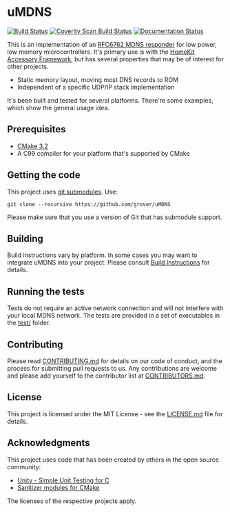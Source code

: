 # uMDNS

[![Build Status](https://travis-ci.org/grover/uMDNS.svg?branch=master)][1]
[![Coverity Scan Build Status](https://scan.coverity.com/projects/11239/badge.svg)][10]
[![Documentation Status](https://readthedocs.org/projects/umdns/badge/?version=latest)][11]

This is an implementation of an [RFC6762 MDNS responder][2] for low power, low 
memory microcontrollers. It's primary use is with the [HomeKit Accessory
Framework][3], but has several properties that may be of interest for other projects.

- Static memory layout, moving most DNS records to ROM
- Independent of a specific UDP/IP stack implementation

It's been built and tested for several platforms. There're some examples, which
show the general usage idea.

## Prerequisites

* [CMake 3.2][4]
* A C99 compiler for your platform that's supported by CMake

## Getting the code

This project uses [git submodules][13]. Use:

    git clone --recursive https://github.com/grover/uMDNS

Please make sure that you use a version of Git that has submodule support.

## Building

Build instructions vary by platform. In some cases you may want to integrate
uMDNS into your project. Please consult [Build Instructions][5]
for details.

## Running the tests

Tests do not require an active network connection and will not interfere with
your local MDNS network. The tests are provided in a set of executables in the 
[test/][6] folder.


## Contributing

Please read [CONTRIBUTING.md][7] for details on our code of conduct,
and the process for submitting pull requests to us. Any contributions are welcome
and please add yourself to the contributor list at [CONTRIBUTORS.md][8].

## License

This project is licensed under the MIT License - see the [LICENSE.md][9] file for details.

## Acknowledgments

This project uses code that has been created by others in the open source community:

* [Unity - Simple Unit Testing for C][12]
* [Sanitizer modules for CMake][14]

The licenses of the respective projects apply.

[1]: https://travis-ci.org/grover/uMDNS "Travis CI Build Status"
[2]: https://tools.ietf.org/html/rfc6762 "RFC 6762"
[3]: http://github.com/grover/HomeKitAccessoryFramework
[4]: http://cmake.org
[5]: docs/Building.md
[6]: tests/
[7]: CONTRIBUTING.md
[8]: CONTRIBUTORS.md
[9]: LICENSE.md
[10]: https://scan.coverity.com/projects/grover-umdns
[11]: http://umdns.readthedocs.io/en/latest/?badge=latest
[12]: https://github.com/ThrowTheSwitch/Unity
[13]: https://git-scm.com/book/en/v2/Git-Tools-Submodules
[14]: https://github.com/arsenm/sanitizers-cmake

